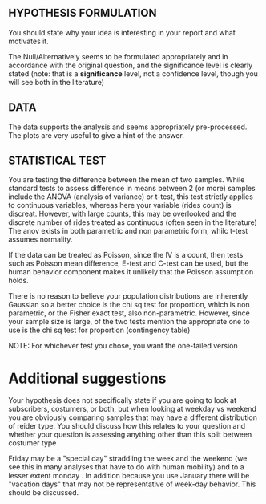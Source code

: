  ## HYPOTHESIS FORMULATION

You should state why your idea is interesting in your report and what motivates it. 

The Null/Alternatively seems to be  formulated appropriately and in accordance with the original question, and the significance level is clearly stated (note: that is a **significance** level, not a confidence level, though you will see both in the literature)

## DATA

The data supports the analysis and seems appropriately pre-processed. The plots are very useful to give a hint of the answer.

## STATISTICAL TEST

You are testing the difference between the mean of two samples.
While standard tests to assess difference in means between 2 (or more) samples include the ANOVA (analysis of variance) or t-test,
this test strictly applies to continuous variables, whereas here your variable (rides count) is discreat. 
However, with large counts, this may be overlooked and the discrete number of rides treated as continuous (often seen in the literature)
The anov exists in both parametric and non parametric form, whilc t-test assumes normality.

If the data can be treated as Poisson, since the IV is a count, then tests such as Poisson mean difference, E-test and C-test can be used, 
but the human behavior component makes it unlikely that the Poisson assumption holds. 

There is no reason to believe your population distributions are inherently Gaussian so a better choice is the chi sq test for proportion, 
which is non parametric, or the Fisher exact test, also non-parametric. However, since your sample size is large, of the two tests mention the appropriate one to use is the chi sq test for proportion (contingency table)


NOTE: For whichever test you chose, you want the one-tailed version

# Additional suggestions
Your hypothesis does not specifically state if you are going to look at subscribers, costumers, or both, 
but when looking at weekday vs weekend you are obviously comparing samples that may have a different distribution of reider type. 
You should discuss how this relates to your question and whether your question is assessing anything other than this split between costumer type

Friday may be a "special day" straddling the week and the weekend (we see this in many analyses that have to do with human mobility) and to a lesser extent monday .
In addition because you use January there will be "vacation days" that may not be representative of week-day behavior. This should be discussed.
